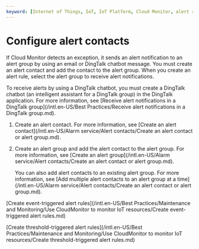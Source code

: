 ```yaml
---
keyword: [Internet of Things, IoT, IoT Platform, Cloud Monitor, alert rule]
---
```


# Configure alert contacts

If Cloud Monitor detects an exception, it sends an alert notification to an alert group by using an email or DingTalk chatbot message. You must create an alert contact and add the contact to the alert group. When you create an alert rule, select the alert group to receive alert notifications.

To receive alerts by using a DingTalk chatbot, you must create a DingTalk chatbot \(an intelligent assistant for a DingTalk group\) in the DingTalk application. For more information, see [Receive alert notifications in a DingTalk group](/intl.en-US/Best Practices/Receive alert notifications in a DingTalk group.md).

1.  Create an alert contact. For more information, see [Create an alert contact](/intl.en-US/Alarm service/Alert contacts/Create an alert contact or alert group.md).

2.  Create an alert group and add the alert contact to the alert group. For more information, see [Create an alert group](/intl.en-US/Alarm service/Alert contacts/Create an alert contact or alert group.md).

    You can also add alert contacts to an existing alert group. For more information, see [Add multiple alert contacts to an alert group at a time](/intl.en-US/Alarm service/Alert contacts/Create an alert contact or alert group.md).


[Create event-triggered alert rules](/intl.en-US/Best Practices/Maintenance and Monitoring/Use CloudMonitor to monitor IoT resources/Create event-triggered alert rules.md)

[Create threshold-triggered alert rules](/intl.en-US/Best Practices/Maintenance and Monitoring/Use CloudMonitor to monitor IoT resources/Create threshold-triggered alert rules.md)

